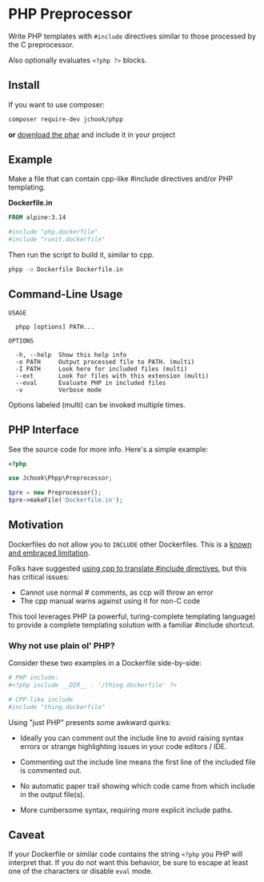 PHP Preprocessor
================

Write PHP templates with `#include` directives similar to those processed by
the C preprocessor.

Also optionally evaluates `<?php ?>` blocks.


Install
-------

If you want to use composer:

```sh
composer require-dev jchook/phpp
```

**or** [download the phar](https://github.com/jchook/php-include-directive/releases)
and include it in your project


Example
-------

Make a file that can contain cpp-like #include directives and/or PHP templating.

**Dockerfile.in**

```dockerfile
FROM alpine:3.14

#include "php.dockerfile"
#include "runit.dockerfile"
```

Then run the script to build it, similar to cpp.

```sh
phpp -o Dockerfile Dockerfile.in
```

Command-Line Usage
------------------

```
USAGE

  phpp [options] PATH...

OPTIONS

  -h, --help  Show this help info
  -o PATH     Output processed file to PATH. (multi)
  -I PATH     Look here for included files (multi)
  --ext       Look for files with this extension (multi)
  --eval      Evaluate PHP in included files
  -v          Verbose mode
```

Options labeled (multi) can be invoked multiple times.


PHP Interface
-------------

See the source code for more info. Here's a simple example:

```php
<?php

use Jchook\Phpp\Preprocessor;

$pre = new Preprocessor();
$pre->makeFile('Dockerfile.in');
```


Motivation
----------

Dockerfiles do not allow you to `INCLUDE` other Dockerfiles. This is a
[known and embraced limitation](https://github.com/moby/moby/issues/735).

Folks have suggested [using cpp to translate #include
directives](https://github.com/moby/moby/issues/735#issuecomment-37273719),
but this has critical issues:

- Cannot use normal # comments, as ccp will throw an error
- The cpp manual warns against using it for non-C code

This tool leverages PHP (a powerful, turing-complete templating language) to
provide a complete templating solution with a familiar #include shortcut.


### Why not use plain ol' PHP?

Consider these two examples in a Dockerfile side-by-side:

```dockerfile
# PHP include:
#<?php include __DIR__ . '/thing.dockerfile' ?>

# CPP-like include
#include "thing.dockerfile"
```

Using "just PHP" presents some awkward quirks:

- Ideally you can comment out the include line to avoid raising syntax
  errors or strange highlighting issues in your code editors / IDE.

- Commenting out the include line means the first line of the included file
  is commented out.

- No automatic paper trail showing which code came from which include in the
  output file(s).

- More cumbersome syntax, requiring more explicit include paths.


Caveat
------

If your Dockerfile or similar code contains the string `<?php` you PHP will
interpret that. If you do not want this behavior, be sure to escape at least
one of the characters or disable `eval` mode.
